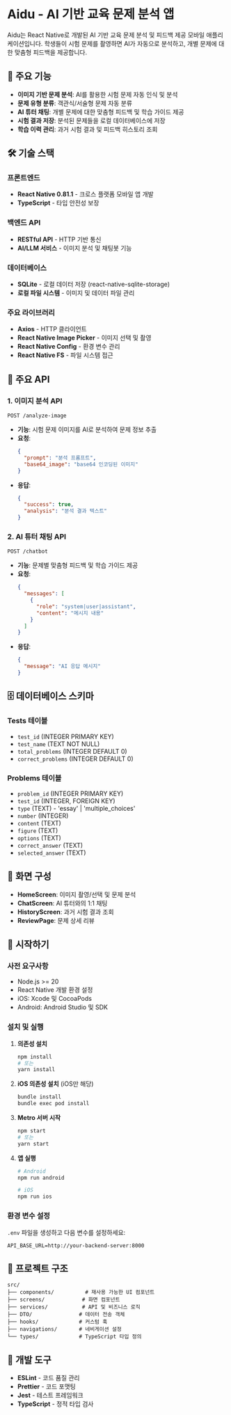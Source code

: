 # Aidu - AI 기반 교육 문제 분석 앱

Aidu는 React Native로 개발된 AI 기반 교육 문제 분석 및 피드백 제공 모바일 애플리케이션입니다. 학생들이 시험 문제를 촬영하면 AI가 자동으로 분석하고, 개별 문제에 대한 맞춤형 피드백을 제공합니다.

## 🚀 주요 기능

- **이미지 기반 문제 분석**: AI를 활용한 시험 문제 자동 인식 및 분석
- **문제 유형 분류**: 객관식/서술형 문제 자동 분류
- **AI 튜터 채팅**: 개별 문제에 대한 맞춤형 피드백 및 학습 가이드 제공
- **시험 결과 저장**: 분석된 문제들을 로컬 데이터베이스에 저장
- **학습 이력 관리**: 과거 시험 결과 및 피드백 히스토리 조회

## 🛠 기술 스택

### 프론트엔드
- **React Native 0.81.1** - 크로스 플랫폼 모바일 앱 개발
- **TypeScript** - 타입 안전성 보장

### 백엔드 API
- **RESTful API** - HTTP 기반 통신
- **AI/LLM 서비스** - 이미지 분석 및 채팅봇 기능

### 데이터베이스
- **SQLite** - 로컬 데이터 저장 (react-native-sqlite-storage)
- **로컬 파일 시스템** - 이미지 및 데이터 파일 관리

### 주요 라이브러리
- **Axios** - HTTP 클라이언트
- **React Native Image Picker** - 이미지 선택 및 촬영
- **React Native Config** - 환경 변수 관리
- **React Native FS** - 파일 시스템 접근

## 📡 주요 API

### 1. 이미지 분석 API
```
POST /analyze-image
```
- **기능**: 시험 문제 이미지를 AI로 분석하여 문제 정보 추출
- **요청**: 
  ```json
  {
    "prompt": "분석 프롬프트",
    "base64_image": "base64 인코딩된 이미지"
  }
  ```
- **응답**: 
  ```json
  {
    "success": true,
    "analysis": "분석 결과 텍스트"
  }
  ```

### 2. AI 튜터 채팅 API
```
POST /chatbot
```
- **기능**: 문제별 맞춤형 피드백 및 학습 가이드 제공
- **요청**:
  ```json
  {
    "messages": [
      {
        "role": "system|user|assistant",
        "content": "메시지 내용"
      }
    ]
  }
  ```
- **응답**:
  ```json
  {
    "message": "AI 응답 메시지"
  }
  ```

## 🗄 데이터베이스 스키마

### Tests 테이블
- `test_id` (INTEGER PRIMARY KEY)
- `test_name` (TEXT NOT NULL)
- `total_problems` (INTEGER DEFAULT 0)
- `correct_problems` (INTEGER DEFAULT 0)

### Problems 테이블
- `problem_id` (INTEGER PRIMARY KEY)
- `test_id` (INTEGER, FOREIGN KEY)
- `type` (TEXT) - 'essay' | 'multiple_choices'
- `number` (INTEGER)
- `content` (TEXT)
- `figure` (TEXT)
- `options` (TEXT)
- `correct_answer` (TEXT)
- `selected_answer` (TEXT)

## 📱 화면 구성

- **HomeScreen**: 이미지 촬영/선택 및 문제 분석
- **ChatScreen**: AI 튜터와의 1:1 채팅
- **HistoryScreen**: 과거 시험 결과 조회
- **ReviewPage**: 문제 상세 리뷰

## 🚀 시작하기

### 사전 요구사항
- Node.js >= 20
- React Native 개발 환경 설정
- iOS: Xcode 및 CocoaPods
- Android: Android Studio 및 SDK

### 설치 및 실행

1. **의존성 설치**
   ```bash
   npm install
   # 또는
   yarn install
   ```

2. **iOS 의존성 설치** (iOS만 해당)
   ```bash
   bundle install
   bundle exec pod install
   ```

3. **Metro 서버 시작**
   ```bash
   npm start
   # 또는
   yarn start
   ```

4. **앱 실행**
   ```bash
   # Android
   npm run android
   
   # iOS
   npm run ios
   ```

### 환경 변수 설정
`.env` 파일을 생성하고 다음 변수를 설정하세요:
```
API_BASE_URL=http://your-backend-server:8000
```

## 📁 프로젝트 구조

```
src/
├── components/          # 재사용 가능한 UI 컴포넌트
├── screens/            # 화면 컴포넌트
├── services/           # API 및 비즈니스 로직
├── DTO/               # 데이터 전송 객체
├── hooks/             # 커스텀 훅
├── navigations/       # 네비게이션 설정
└── types/             # TypeScript 타입 정의
```

## 🔧 개발 도구

- **ESLint** - 코드 품질 관리
- **Prettier** - 코드 포맷팅
- **Jest** - 테스트 프레임워크
- **TypeScript** - 정적 타입 검사
